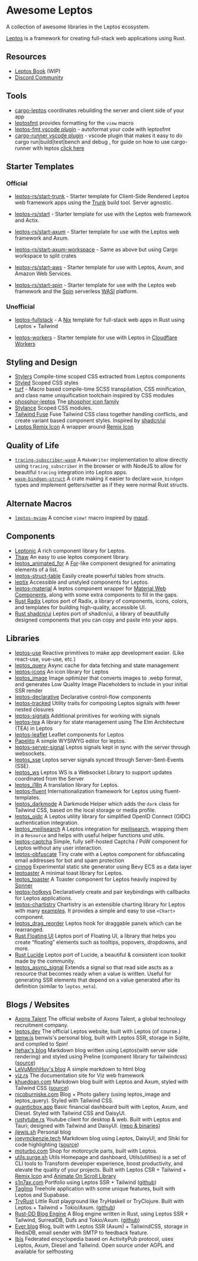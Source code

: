 # Awesome Leptos

A collection of awesome libraries in the Leptos ecosystem.

[Leptos](https://github.com/leptos-rs/leptos) is a framework for creating
full-stack web applications using Rust.

## Resources

- [Leptos Book](https://github.com/leptos-rs/leptos/tree/main/docs/book) (WIP)
- [Discord Community](https://discord.gg/YdRAhS7eQB)

## Tools

- [cargo-leptos](https://github.com/leptos-rs/cargo-leptos) coordinates
  rebuilding the server and client side of your app
- [leptosfmt](https://github.com/bram209/leptosfmt) provides formatting for the
  `view` macro
- [leptos-fmt vscode plugin](https://github.com/codeitlikemiley/leptos-fmt) - autoformat your code with leptosfmt
- [cargo-runner vscode plugin](https://github.com/codeitlikemiley/cargo-runner) - vscode plugin that makes it easy to do cargo run|build|test|bench and debug , for guide on how to use cargo-runner with leptos [click here](https://github.com/codeitlikemiley/book/blob/main/src/getting_started/leptos_dx.md#5-add-cargo-runner-vscode-plugin-optional)

## Starter Templates

### Official

- [leptos-rs/start-trunk](https://github.com/leptos-rs/start-trunk) - Starter
  template for Client-Side Rendered Leptos web framework apps using the
  [Trunk](https://trunkrs.dev/) build tool. Server agnostic.

- [leptos-rs/start](https://github.com/leptos-rs/start) - Starter template for
  use with the Leptos web framework and Actix.

- [leptos-rs/start-axum](https://github.com/leptos-rs/start-axum) - Starter
  template for use with the Leptos web framework and Axum.
- [leptos-rs/start-axum-workspace](https://github.com/leptos-rs/start-axum-workspace) -
  Same as above but using Cargo workspace to split crates

- [leptos-rs/start-aws](https://github.com/leptos-rs/start-aws) - Starter
  template for use with Leptos, Axum, and Amazon Web Services.

- [leptos-rs/start-spin](https://github.com/leptos-rs/start-spin) - Starter
  template for use with the Leptos web framework and the
  [Spin](https://www.fermyon.com/spin) serverless [WASI](https://wasi.dev/)
  platform.

### Unofficial

- [leptos-fullstack](https://github.com/srid/leptos-fullstack) - A
  [Nix](https://nixos.org/) template for full-stack web apps in Rust using
  Leptos + Tailwind

- [leptos-workers](https://github.com/BrandonDyer64/leptos-workers) - Starter
  template for use with Leptos in
  [Cloudflare Workers](https://developers.cloudflare.com/workers/)

## Styling and Design

- [Stylers](https://github.com/abishekatp/stylers) Compile-time scoped CSS
  extracted from Leptos components
- [Styled](https://github.com/eboody/styled) Scoped CSS styles
- [turf](https://github.com/myFavShrimp/turf) - Macro based compile-time SCSS
  transpilation, CSS minification, and class name uniquification toolchain
  inspired by CSS modules
- [phosphor-leptos](https://github.com/SorenHolstHansen/phosphor-leptos) The
  [phosphor icon family](https://phosphoricons.com/)
- [Stylance](https://github.com/basro/stylance-rs) Scoped CSS modules.
- [Tailwind Fuse](https://github.com/gaucho-labs/tailwind-fuse) Fuse Tailwind
  CSS class together handling conflicts, and create variant based component
  styles. Inspired by [shadcn/ui](https://ui.shadcn.com/)
- [Leptos Remix Icon](https://crates.io/crates/leptos-remix-icon) A wrapper
  around [Remix Icon](https://remixicon.com/)

## Quality of Life

- [`tracing-subscriber-wasm`](https://crates.io/crates/tracing-subscriber-wasm)
  A `MakeWriter` implementation to allow directly using `tracing_subscriber` in
  the browser or with NodeJS to allow for beautiful `tracing` integration into
  Leptos apps.
- [`wasm-bindgen-struct`](https://crates.io/crates/wasm-bindgen-struct) A crate
  making it easier to declare `wasm_bindgen` types and implement getters/setter
  as if they were normal Rust structs.

## Alternate Macros

- [`leptos-mview`](https://github.com/blorbb/leptos-mview) A concise `view!`
  macro inspired by [maud](https://maud.lambda.xyz/).

## Components

- [Leptonic](https://github.com/lpotthast/leptonic) A rich component library for Leptos.
- [Thaw](https://github.com/thaw-ui/thaw) An easy to use leptos component
  library.
- [leptos_animated_for](https://github.com/brofrain/leptos-animated-for) A
  [For](https://docs.rs/leptos/latest/leptos/fn.For.html)-like component
  designed for animating elements of a list.
- [leptos-struct-table](https://github.com/Synphonyte/leptos-struct-table)
  Easily create powerful tables from structs.
- [leptix](https://github.com/leptix/leptix) Accessible and unstyled components
  for Leptos.
- [leptos-material](https://github.com/jordi-star/leptos-material) A leptos component wrapper for [Material Web Components](https://material-web.dev/), along with some extra components to fill in the gaps.
- [Rust Radix](https://radix.rustforweb.org) Leptos port of Radix,
  a library of components, icons, colors, and templates for building high-quality, accessible UI.
- [Rust shadcn/ui](https://shadcn-ui.rustforweb.org) Leptos port of shadcn/ui,
  a library of beautifully designed components that you can copy and paste into your apps.

## Libraries

- [leptos-use](https://leptos-use.rs/) Reactive primitives to make app
  development easier. (Like react-use, vue-use, etc.)
- [leptos_query](https://github.com/gaucho-labs/leptos-query) Async cache for
  data fetching and state management
- [leptos-icons](https://github.com/Carlosted/leptos-icons) An icon library for
  Leptos
- [leptos_image](https://github.com/gaucho-labs/leptos-image) Image optimizer
  that converts images to .webp format, and generates Low Quality Image
  Placeholders to include in your initial SSR render
- [leptos-declarative](https://github.com/jquesada2016/leptos-declarative)
  Declarative control-flow components
- [leptos-tracked](https://docs.rs/leptos-tracked/latest/leptos_tracked/)
  Utility traits for composing Leptos signals with fewer nested closures
- [leptos-signals](https://github.com/akesson/leptos-signals) Additional
  primitives for working with signals
- [leptos-tea](https://github.com/jquesada2016/leptos-tea) A library for state
  management using The Elm Architecture (TEA) in Leptos
- [leptos-leaflet](https://github.com/headless-studio/leptos-leaflet) Leaflet
  components for Leptos
- [Papelito](https://github.com/msmaiaa/papelito) A simple WYSIWYG editor for
  leptos.
- [leptos-server-signal](https://github.com/tqwewe/leptos_server_signal) Leptos
  signals kept in sync with the server through websockets.
- [leptos_sse](https://github.com/messense/leptos_sse) Leptos server signals
  synced through Server-Sent-Events (SSE).
- [leptos_ws](https://github.com/TimTom2016/leptos_ws) Leptos WS is a Websocket Library to support updates coordinated
  from the Server
- [leptos_i18n](https://github.com/Baptistemontan/leptos_i18n) A translation
  library for Leptos.
- [leptos-fluent](https://github.com/mondeja/leptos-fluent) Internationalization
  framework for Leptos using fluent-templates.
- [leptos_darkmode](https://gitlab.com/kerkmann/leptos_darkmode) A Darkmode
  Helper which adds the `dark` class for Tailwind CSS, based on the local
  storage or media profile.
- [leptos_oidc](https://gitlab.com/kerkmann/leptos_oidc) A Leptos utility
  library for simplified OpenID Connect (OIDC) authentication integration.
- [leptos_meilisearch](https://gitlab.com/kerkmann/leptos_meilisearch) A Leptos
  integration for [meilisearch](https://www.meilisearch.com/), wrapping them in
  a `Resource` and helps with useful helper functions und utils.
- [leptos-captcha](https://github.com/sebadob/leptos-captcha) Simple, fully
  self-hosted Captcha / PoW component for Leptos without any user interaction.
- [leptos-obfuscate](https://github.com/sebadob/leptos-obfuscate) Tiny crate
  with a Leptos component for obfuscating email addresses for bot and spam
  protection
- [cinnog](https://github.com/NiklasEi/cinnog) Experimental static site
  generator using Bevy ECS as a data layer
- [leptoaster](https://github.com/KiaShakiba/leptoaster) A minimal toast library
  for Leptos.
- [leptos_toaster](https://github.com/SorenHolstHansen/leptos_toaster) A Toaster
  component for Leptos heavily inspired by
  [Sonner](https://github.com/emilkowalski/sonner)
- [leptos-hotkeys](https://github.com/gaucho-labs/leptos-hotkeys) Declaratively
  create and pair keybindings with callbacks for Leptos applications.
- [leptos-chartistry](https://github.com/feral-dot-io/leptos-chartistry)
  Chartistry is an extensible charting library for Leptos with many
  [examples](https://feral-dot-io.github.io/leptos-chartistry/examples.html). It
  provides a simple and easy to use `<Chart>` component.
- [leptos_drag_reorder](https://github.com/tqwewe/leptos_drag_reorder) Leptos hook for draggable panels which can be rearranged.
- [Rust Floating UI](https://floating-ui.rustforweb.org/) Leptos port of Floating UI,
  a library that helps you create “floating” elements such as tooltips, popovers, dropdowns, and more.
- [Rust Lucide](https://lucide.rustforweb.org/) Leptos port of Lucide,
  a beautiful & consistent icon toolkit made by the community.
- [leptos_async_signal](https://github.com/demiurg-dev/leptos_async_signal) Extends a signal so that read side ascts as a
    resource that becomes ready when a value is written. Useful for generating SSR elements that depend on a value
    generated after its definition (similar to `leptos_meta`).

## Blogs / Websites

- [Axons Talent](https://axonstalent.com) The official website of Axons Talent, a global technology recruitment company.
- [leptos.dev](https://leptos.dev) The official Leptos website, built with
  Leptos (of course.)
- [benw.is](http://benw.is) benwis's personal blog, built with Leptos SSR,
  storage in Sqlite, and compiled to Spin!
- [Itehax's blog](https://itehax.com) Markdown blog written using Leptos(with
  server side rendering) and styled using Preline (component library for
  tailwindcss) ([source](https://github.com/itehax/rust-blog))
- [LeVuMinhHuy's blog](https://github.com/LeVuMinhHuy/blog) A simple markdown to
  html blog
- [viz.rs](https://viz.rs/) The documentation site for Viz web framework
- [khuedoan.com](https://khuedoan.com) Markdown blog built with Leptos and Axum,
  styled with Tailwind CSS ([source](https://github.com/khuedoan/blog))
- [nicoburniske.com](https://nicoburniske.com) Blog + Photo gallery (using
  leptos_image and leptos_query). Styled with Tailwind CSS.
- [quanticbox.app](https://quanticbox.app) Basic financial dashboard built with
  Leptos, Axum, and Diesel. Styled with Tailwind CSS and DaisyUI.
- [rustytube.rs](https://rustytube.rs) Youtube client for desktop & web. Built
  with Leptos and Tauri; designed with Tailwind and DaisyUI.
  ([repo & binaries](https://github.com/opensourcecheemsburgers/RustyTube))
- [jlewis.sh](https://jlewis.sh/) Personal blog
- [joeymckenzie.tech](https://joeymckenzie.tech/) Markdown blog using Leptos,
  DaisyUI, and Shiki for code highlighting
  ([source](https://github.com/JoeyMckenzie/joeymckenzie.tech))
- [moturbo.com](https://moturbo.com/) Shop for motorcycle parts, built with
  Leptos.
- [utils.surge.sh](https://utils.surge.sh) Utils Homepage and dashboard, Utils(utilities) is a set of CLI tools to Transform developer experience, boost productivity, and elevate the quality of your projects. Built with Leptos CSR + Tailwind + [Remix Icon](https://remixicon.com) and [Animate On Scroll Library](https://michalsnik.github.io/aos/)
- [s1n7ax.com](https://s1n7ax.com/) Portfolio using Leptos SSR + Tailwind ([github](https://github.com/s1n7ax/my-website))
- [Taglinq](https://taglinq.com/) Treehole application with some unique features, built with Leptos and Supabase.
- [TryRust](https://tryrust.org/) Little Rust playground like TryHaskell or TryClojure. Built with Leptos + Tailwind + Tokio/Axum. ([github](https://github.com/rust-dd/tryrust.org))
- [Rust-DD Blog Engine](https://rust-dd.com) A Blog engine written in Rust, using Leptos SSR + Tailwind, SurrealDB, Dufs and Tokio/Axum. ([github](https://github.com/rust-dd/blog))
- [Ever blog](https://www.everdev.it/) Blog, built with Leptos SSR (Axum) + TailwindCSS, storage in RedisDB, email sender with SMTP to feedback feature.
- [Ibis](https://ibis.wiki) Federated encyclopedia based on ActivityPub protocol, uses Leptos, Axum, Diesel and Tailwind. Open source under AGPL and available for selfhosting 
